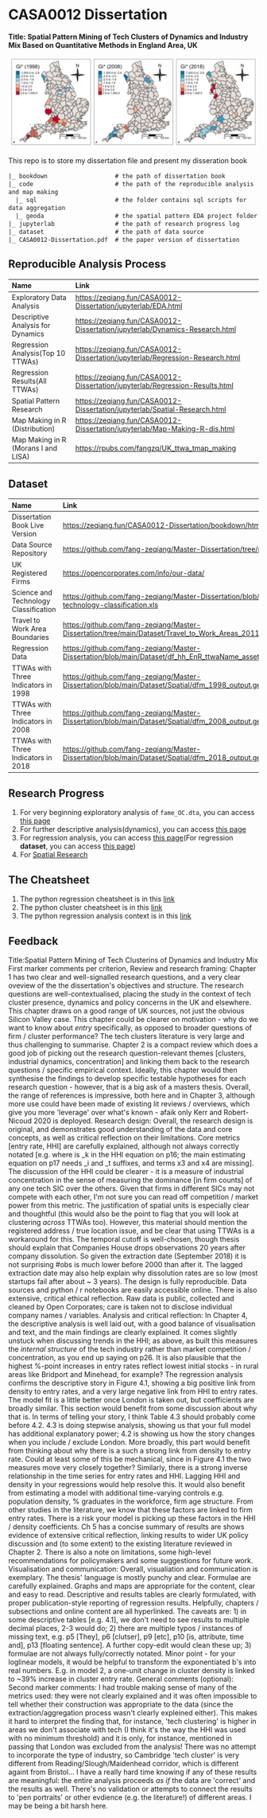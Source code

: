 # CASA0012 Dissertation

**Title: Spatial Pattern Mining of Tech Clusters of Dynamics and Industry Mix Based on Quantitative Methods in England Area, UK**

![intro_picture](https://github.com/fang-zeqiang/CASA0012-Dissertation/blob/main/bookdown/general_images/G_enR_v1.png?raw=true)

This repo is to store my dissertation file and present my disseration book

```
|_ bookdown                   # the path of dissertation book
|_ code                       # the path of the reproducible analysis and map making
  |_ sql                      # the folder contains sql scripts for data aggregation
  |_ geoda                    # the spatial pattern EDA project folder
|_ jupyterlab                 # the path of research progress log
|_ dataset                    # the path of data source
|_ CASA0012-Dissertation.pdf  # the paper version of dissertation
```
## Reproducible Analysis Process

|Name|Link|
|:--|:--|
|Exploratory Data Analysis|	https://zeqiang.fun/CASA0012-Dissertation/jupyterlab/EDA.html|
|Descriptive Analysis for Dynamics|https://zeqiang.fun/CASA0012-Dissertation/jupyterlab/Dynamics-Research.html|
|Regression Analysis(Top 10 TTWAs)|https://zeqiang.fun/CASA0012-Dissertation/jupyterlab/Regression-Research.html|
|Regression Results(All TTWAs)|https://zeqiang.fun/CASA0012-Dissertation/jupyterlab/Regression-Results.html|
|Spatial Pattern Research|https://zeqiang.fun/CASA0012-Dissertation/jupyterlab/Spatial-Research.html|
|Map Making in R (Distribution)|https://zeqiang.fun/CASA0012-Dissertation/jupyterlab/Map-Making-R-dis.html|
|Map Making in R (Morans I and LISA)|	https://rpubs.com/fangzq/UK_ttwa_tmap_making|

## Dataset

|Name|Link|
|:--|:--|
|Dissertation Book Live Version|https://zeqiang.fun/CASA0012-Dissertation/bookdown/html/|
|Data Source Repository|https://github.com/fang-zeqiang/Master-Dissertation/tree/main/Dataset|
|UK Registered Firms|	https://opencorporates.com/info/our-data/|
|Science and Technology Classification|	https://github.com/fang-zeqiang/Master-Dissertation/blob/main/Dataset/science-and-technology-classification.xls|
|Travel to Work Area Boundaries|https://github.com/fang-zeqiang/Master-Dissertation/tree/main/Dataset/Travel_to_Work_Areas_2011_guidance_and_information_V5|
|Regression Data|https://github.com/fang-zeqiang/Master-Dissertation/blob/main/Dataset/df_hh_EnR_ttwaName_asset_not_drop.csv|
|TTWAs with Three Indicators in 1998|https://github.com/fang-zeqiang/Master-Dissertation/blob/main/Dataset/Spatial/dfm_1998_output.geojson|
|TTWAs with Three Indicators in 2008|https://github.com/fang-zeqiang/Master-Dissertation/blob/main/Dataset/Spatial/dfm_2008_output.geojson|
|TTWAs with Three Indicators in 2018|https://github.com/fang-zeqiang/Master-Dissertation/blob/main/Dataset/Spatial/dfm_2018_output.geojson|

## Research Progress

1. For very beginning exploratory analysis of `fame_OC.dta`, you can access [this page](https://zeqiang.fun/CASA0012-Dissertation/jupyterlab/EDA.html)
1. For further descriptive analysis(dynamics), you can access [this page](https://zeqiang.fun/CASA0012-Dissertation/jupyterlab/Dynamics-Research.html)
1. For regression analysis, you can access [this page](https://zeqiang.fun/CASA0012-Dissertation/jupyterlab/Regression-Research.html)(For regression **dataset**, you can access [this page](https://zeqiang.fun/CASA0012-Dissertation/dataset/Top_10_Tech_TTWA_Cluster_Reg_Prepare.xlsx))
2. For [Spatial Research](https://zeqiang.fun/CASA0012-Dissertation/jupyterlab/Spatial-Research.html)

## The Cheatsheet

1. The python regression cheatsheet is in this [link](https://zeqiang.fun/CASA0012-Dissertation/jupyterlab/example/DSSS_SDC_2021_Workshop_6_Advanced_Regression.html)
1. The python cluster cheatsheet is in this [link](https://zeqiang.fun/CASA0012-Dissertation/jupyterlab/example/clustering_workshop_2020.html)
1. The python regression analysis context is in this [link](https://zeqiang.fun/CASA0012-Dissertation/jupyterlab/example/regression_child_poverty.html)

## Feedback

Title:Spatial Pattern Mining of Tech Clusterins of Dynamics and Industry Mix First marker comments per criterion, Review and research framing: Chapter 1 has two clear and well-signalled research questions, and a very clear oveview of the the dissertation's objectives and structure. The research questions are well-contextualised, placing the study in the context of tech cluster presence, dynamics and policy concerns in the UK and elsewhere. This chapter draws on a good range of UK sources, not just the obvious Silicon Valley case. This chapter could be clearer on motivation - why do we want to know about *entry* specifically, as opposed to broader questions of firm / cluster performance? The tech clusters literature is very large and thus challenging to summarise. Chapter 2 is a compact review which does a good job of picking out the research question-relevant themes [clusters, industrial dynamics, concentration] and linking them back to the research questions / specific empirical context. Ideally, this chapter would then synthesise the findings to develop specific testable hypotheses for each research question - however, that is a big ask of a masters thesis. Overall, the range of references is impressive, both here and in Chapter 3, although more use could have been made of existing lit reviews / overviews, which give you more 'leverage' over what's known - afaik only Kerr and Robert-Nicoud 2020 is deployed. Research design: Overall, the research design is original, and demonstrates good understanding of the data and core concepts, as well as critical reflection on their limitations. Core metrics [entry rate, HHI] are carefully explained, although not always correctly notated [e.g. where is _k in the HHI equation on p16; the main estimating equation on p17 needs _i and _t suffixes, and terms x3 and x4 are missing]. The discussion of the HHI could be clearer - it is a measure of industrial concentration in the sense of measuring the dominance [in firm counts] of any one tech SIC over the others. Given that firms in different SICs may not compete with each other, I'm not sure you can read off competition / market power from this metric. The justification of spatial units is especially clear and thoughtful (this would also be the point to flag that you will look at clustering *across* TTWAs too). However, this material should mention the registered address / true location issue, and be clear that using TTWAs is a workaround for this. The temporal cutoff is well-chosen, though thesis should explain that Companies House drops observations 20 years after company dissolution. So given the extraction date (September 2018) it is not surprising #obs is much lower before 2000 than after it. The lagged extraction date may also help explain why dissolution rates are so low (most startups fail after about ~ 3 years). The design is fully reproducible. Data sources and python / r notebooks are easily accessible online. There is also extensive, critical ethical reflection. Raw data is public, collected and cleaned by Open Corporates; care is taken not to disclose individual company names / variables. Analysis and critical reflection: In Chapter 4, the descriptive analysis is well laid out, with a good balance of visualisation and text, and the main findings are clearly explained. It comes slightly unstuck when discussing trends in the HHI; as above, as built this measures the *internal structure* of the tech industry rather than market competition / concentration, as you end up saying on p26. It is also plausible that the highest %-point increases in entry rates reflect lowest initial stocks - in rural areas like Bridport and Minehead, for example? The regression analysis confirms the descriptive story in Figure 4.1, showing a big positive link from density to entry rates, and a very large negative link from HHI to entry rates. The model fit is a little better once London is taken out, but coefficients are broadly similar. This section would benefit from some discussion about why that is. In terms of telling your story, I think Table 4.3 should probably come before 4.2. 4.3 is doing stepwise analysis, showing us that your full model has additional explanatory power; 4.2 is showing us how the story changes when you include / exclude London. More broadly, this part would benefit from thinking about why there is a such a strong link from density to entry rate. Could at least some of this be mechanical, since in Figure 4.1 the two measures move very closely together? Similarly, there is a strong inverse relationship in the time series for entry rates and HHI. Lagging HHI and density in your regressions would help resolve this. It would also benefit from estimating a model with additional time-varying controls e.g. population density, % graduates in the workforce, firm age structure. From other studies in the literature, we know that these factors are linked to firm entry rates. There is a risk your model is picking up these factors in the HHI / density coefficients. Ch 5 has a concise summary of results are shows evidence of extensive critical reflection, linking results to wider UK policy discussion and (to some extent) to the existing literature reviewed in Chapter 2. There is also a note on limitations, some high-level recommendations for policymakers and some suggestions for future work. Visualisation and communication: Overall, visualiation and communication is exemplary. The thesis' language is mostly punchy and clear. Formulae are carefully explained. Graphs and maps are appropriate for the content, clear and easy to read. Descriptive and results tables are clearly formulated, with proper publication-style reporting of regression results. Helpfully, chapters / subsections and online content are all hyperlinked. The caveats are: 1) in some descriptive tables [e.g. 4.1], we don't need to see results to multiple decimal places, 2-3 would do; 2) there are multiple typos / instances of missing text, e.g. p5 [They], p6 [clutser], p9 [etc], p10 [is, attribute, time and], p13 [floating sentence]. A further copy-edit would clean these up; 3) formulae are not always fully/correctly notated. Minor point - for your loglinear models, it would be helpful to transform the exponentiated b's into real numbers. E.g. in model 2, a one-unit change in cluster density is linked to ~39% increase in cluster entry rate. General comments (optional): Second marker comments: I had trouble making sense of many of the metrics used: they were not clearly explained and it was often impossible to tell whether their construction was appropriate to the data (since the extraction/aggregation process wasn't clearly expleined either). This makes it hard to interpret the finding that, for instance, 'tech clustering' is higher in areas we don't associate with tech (I think it's the way the HHI was used with no minimum threshold) and it is only, for instance, mentioned in passing that London was excluded from the analysis! There was no attempt to incorporate the type of industry, so Cambridge 'tech cluster' is very different from Reading/Slough/Maidenhead corridor, which is different againt from Bristol... I have a really hard time knowing if any of these results are meaningful: the entire analysis proceeds *as if* the data are 'correct' and the results as well. There's no validation or attempts to connect the results to 'pen portraits' or other evdience (e.g. the literature!) of different areas. I may be being a bit harsh here.

<!--
## Reference

0. We have not done a lot to interpret the models. If you have time and energy, here is a handy book on interpretation of statistics and machine learning models. For linear regression, please read this [this chapter](https://christophm.github.io/interpretable-ml-book/limo.html). For decision trees, have a look at [this chapter](https://christophm.github.io/interpretable-ml-book/tree.html). If you want to interpret a random forest, you can try the **permutation feature importance** method, which is introduced in [this chapter](https://christophm.github.io/interpretable-ml-book/feature-importance.html).
1. We committed a methodological sin in reusing the same dataset for model fitting and validation (calculting the goodness-of-fit). There are ways around this problem, either by using another dataset, or by splitting the dataset into parts for *cross-validation*. Look at the documentation on cross-validation [here](ttp://scikit-learn.org/stable/modules/cross_validation.html)and then implement a simple technique to avoid this problem.
2. There are lots of nice datasets for analysis on [UCI Machine Learning Repository](https://archive.ics.uci.edu/ml/datasets.html) and [Kaggle](https://www.kaggle.com/datasets). Take a look, and if any of them take your fancy try create a regression model. Which data features are important? Which are not? 
-->

